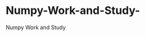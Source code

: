 # Numpy-Work-and-Study-
Numpy Work and Study 
                
                
              
                     
                  
              
                 
